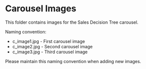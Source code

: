 # Carousel Images

This folder contains images for the Sales Decision Tree carousel.

Naming convention:
- c_image1.jpg - First carousel image
- c_image2.jpg - Second carousel image
- c_image3.jpg - Third carousel image

Please maintain this naming convention when adding new images.